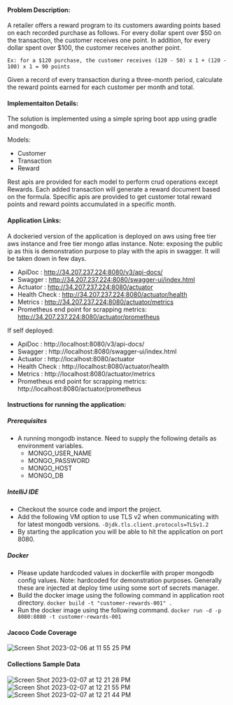 #### **Problem Description:**
A retailer offers a reward program to its customers awarding points based on each recorded
purchase as follows. For every dollar spent over $50 on the transaction, the customer receives one point. In addition, for every dollar spent over $100, the customer receives another point.

`Ex: for a $120 purchase, the customer receives
(120 - 50) x 1 + (120 - 100) x 1 = 90 points`

Given a record of every transaction during a three-month period, calculate the reward points
earned for each customer per month and total.

#### **Implementaiton Details:**
The solution is implemented using a simple spring boot app using gradle and mongodb.

Models:
* Customer
* Transaction
* Reward

Rest apis are provided for each model to perform crud operations except Rewards. Each added transaction will generate a reward document based on the formula.
Specific apis are provided to get customer total reward points and reward points accumulated in a specific month.

#### **Application Links:**
A dockeried version of the application is deployed on aws using free tier aws instance and free tier mongo atlas instance.
Note: exposing the public ip as this is demonstration purpose to play with the apis in swagger. It will be taken down in few days.
* ApiDoc       : http://34.207.237.224:8080/v3/api-docs/
* Swagger      : http://34.207.237.224:8080/swagger-ui/index.html
* Actuator     : http://34.207.237.224:8080/actuator
* Health Check : http://34.207.237.224:8080/actuator/health
* Metrics      : http://34.207.237.224:8080/actuator/metrics
* Prometheus end point for scrapping metrics: http://34.207.237.224:8080/actuator/prometheus

If self deployed:
* ApiDoc       : http://localhost:8080/v3/api-docs/
* Swagger      : http://localhost:8080/swagger-ui/index.html
* Actuator     : http://localhost:8080/actuator
* Health Check : http://localhost:8080/actuator/health
* Metrics      : http://localhost:8080/actuator/metrics
* Prometheus end point for scrapping metrics: http://localhost:8080/actuator/prometheus


#### **Instructions for running the application:**

##### **Prerequisites**
* A running mongodb instance. Need to supply the following details as environment variables.
    * MONGO_USER_NAME
    * MONGO_PASSWORD
    * MONGO_HOST
    * MONGO_DB

##### **IntelliJ IDE**
* Checkout the source code and import the project.
* Add the following VM option to use TLS v2 when communicating with for latest mongodb versions.
`-Djdk.tls.client.protocols=TLSv1.2`
* By starting the application you will be able to hit the application on port 8080.

##### **Docker**
* Please update hardcoded values in dockerfile with proper mongodb config values.
Note: hardcoded for demonstration purposes. Generally these are injected at deploy time using some sort of secrets manager.
* Build the docker image using the following command in application root directory.
`docker build -t "customer-rewards-001" .`
* Run the docker image using the following command.
`docker run -d -p 8080:8080 -t customer-rewards-001`

#### **Jacoco Code Coverage**

![Screen Shot 2023-02-06 at 11 55 25 PM](https://user-images.githubusercontent.com/124640067/217152428-aac7d417-f572-43ec-a4af-c26516d58e33.png)

#### **Collections Sample Data**

![Screen Shot 2023-02-07 at 12 21 28 PM](https://user-images.githubusercontent.com/124640067/217320579-3939e5a4-33c3-4782-8711-6e7e1853d976.png)
![Screen Shot 2023-02-07 at 12 21 55 PM](https://user-images.githubusercontent.com/124640067/217320610-361c52ec-69e8-49f1-a736-4a75ad696216.png)
![Screen Shot 2023-02-07 at 12 21 44 PM](https://user-images.githubusercontent.com/124640067/217320628-8ce9eb6c-7d52-46e6-8b55-28924687be1c.png)
